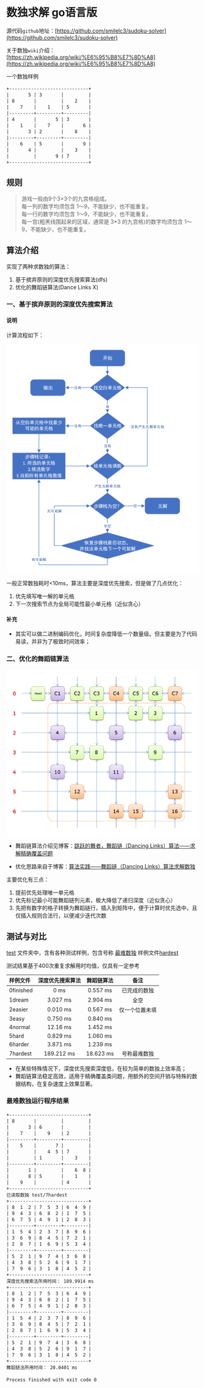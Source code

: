 # 数独求解 go语言版

源代码`github`地址：[https://github.com/smilelc3/sudoku-solver](https://github.com/smilelc3/sudoku-solver)

关于数独`wiki`介绍：[https://zh.wikipedia.org/wiki/%E6%95%B8%E7%8D%A8](https://zh.wikipedia.org/wiki/%E6%95%B8%E7%8D%A8)

一个数独样例
```text
+-----------------------------+
|       5 | 3       |         |
| 8       |         |    2    |
|    7    |    1    | 5       |
|---------+---------+---------|
| 4       |       5 | 3       |
|    1    |    7    |       6 |
|       3 | 2       |    8    |
|---------+---------+---------|
|    6    | 5       |       9 |
|       4 |         |    3    |
|         |       9 | 7       |
+-----------------------------+
```


## 规则
> 游戏一般由9个3×3个的九宫格组成。  
> 每一列的数字均须包含 1～9，不能缺少，也不能重复。  
> 每一行的数字均须包含 1～9，不能缺少，也不能重复。  
> 每一宫(粗黑线围起来的区域，通常是 3*3 的九宫格)的数字均须包含 1～9，不能缺少，也不能重复。 


## 算法介绍

实现了两种求数独的算法：
1. 基于摈弃原则的深度优先搜索算法(dfs)
2. 优化的舞蹈链算法(Dance Links X)

### 一、基于摈弃原则的深度优先搜索算法

#### 说明

计算流程如下：

![](document/微信截图_20201114000856.png)

一般正常数独耗时<10ms，算法主要是深度优先搜索，但是做了几点优化：

1. 优先填写唯一解的单元格
2. 下一次搜索节点为全局可能性最小单元格（近似贪心）

#### 补充
* 其实可以做二进制编码优化，时间复杂度降低一个数量级。但主要是为了代码易读，并非为了极致时间效率；

### 二、优化的舞蹈链算法

![](document/danceLink.png)

* 舞蹈链算法介绍见博客：[跳跃的舞者，舞蹈链（Dancing Links）算法——求解精确覆盖问题](https://www.cnblogs.com/grenet/p/3145800.html)

* 优化思路来自于博客：[算法实践——舞蹈链（Dancing Links）算法求解数独](https://www.cnblogs.com/grenet/p/3163550.html)

主要优化有三点：

1. 提前优先处理唯一单元格
2. 优先标记最小可能舞蹈链列元素，极大降低了递归深度（近似贪心）
3. 先把有数字的格子转换为舞蹈链行，插入到矩阵中，便于计算时优先选中，且仅插入规则合法行，以便减少迭代次数


## 测试与对比
[test](test) 文件夹中，含有各种测试样例，包含号称
[最难数独](https://baike.baidu.com/item/%E4%B8%96%E7%95%8C%E6%9C%80%E9%9A%BE%E6%95%B0%E7%8B%AC/13848819) 样例文件[hardest](test/7hardest)

测试结果基于400次重复求解用时均值，仅具有一定参考

| 样例文件  | 深度优先搜索算法 | 舞蹈链算法 | 备注           |
| :------- | :--------------: | :--------: | :------------: |
| 0finished |       0 ms       |  0.557 ms  | 已完成的数独   |
|  1dream   |     3.027 ms     |  2.904 ms  | 全空           |
|  2easier  |     0.010 ms     |  0.567 ms  | 仅一个位置未填 |
|   3easy   |     0.750 ms     |  0.840 ms  |                |
|  4normal  |     12.16 ms     |  1.452 ms  |                |
|   5hard   |     0.829 ms     |  1.060 ms  |                |
|  6harder  |     3.871 ms     |  1.239 ms  |                |
| 7hardest  |    189.212 ms    | 18.623 ms  | 号称最难数独   |

* 在某些特殊情况下，深度优先搜索深度低，在较为简单的数独上效率高；
* 舞蹈链算法稳定高效，适用于精确覆盖类问题，用额外的空间开销与特殊的数据结构，在复杂速度上效果显著。

### 最难数独运行程序结果
```text
+-----------------------------+
| 8       |         |         |
|       3 | 6       |         |
|    7    |    9    | 2       |
|---------+---------+---------|
|    5    |       7 |         |
|         |    4  5 | 7       |
|         | 1       |    3    |
|---------+---------+---------|
|       1 |         |    6  8 |
|       8 | 5       |    1    |
|    9    |         | 4       |
+-----------------------------+
已读取数独 test/7hardest
+-----------------------------+
| 8  1  2 | 7  5  3 | 6  4  9 |
| 9  4  3 | 6  8  2 | 1  7  5 |
| 6  7  5 | 4  9  1 | 2  8  3 |
|---------+---------+---------|
| 1  5  4 | 2  3  7 | 8  9  6 |
| 3  6  9 | 8  4  5 | 7  2  1 |
| 2  8  7 | 1  6  9 | 5  3  4 |
|---------+---------+---------|
| 5  2  1 | 9  7  4 | 3  6  8 |
| 4  3  8 | 5  2  6 | 9  1  7 |
| 7  9  6 | 3  1  8 | 4  5  2 |
+-----------------------------+
深度优先搜索法所用时间： 189.9914 ms
+-----------------------------+
| 8  1  2 | 7  5  3 | 6  4  9 |
| 9  4  3 | 6  8  2 | 1  7  5 |
| 6  7  5 | 4  9  1 | 2  8  3 |
|---------+---------+---------|
| 1  5  4 | 2  3  7 | 8  9  6 |
| 3  6  9 | 8  4  5 | 7  2  1 |
| 2  8  7 | 1  6  9 | 5  3  4 |
|---------+---------+---------|
| 5  2  1 | 9  7  4 | 3  6  8 |
| 4  3  8 | 5  2  6 | 9  1  7 |
| 7  9  6 | 3  1  8 | 4  5  2 |
+-----------------------------+
舞蹈链法所用时间： 20.0401 ms

Process finished with exit code 0
```